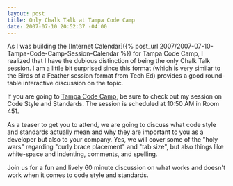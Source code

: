 ```yaml
---
layout: post
title: Only Chalk Talk at Tampa Code Camp
date: 2007-07-10 20:52:37 -04:00
---
```


As I was building the [Internet Calendar]({% post_url 2007/2007-07-10-Tampa-Code-Camp-Session-Calendar %}) for Tampa Code Camp, I realized that I have the dubious distinction of being the only Chalk Talk session. I am a little bit surprised since this format (which is very similar to the Birds of a Feather session format from Tech·Ed) provides a good round-table interactive discussion on the topic.

If you are going to [Tampa Code Camp](http://www.tampacodecamp.com/), be sure to check out my session on Code Style and Standards. The session is scheduled at 10:50 AM in Room 451.

As a teaser to get you to attend, we are going to discuss what code style and standards actually mean and why they are important to you as a developer but also to your company. Yes, we will cover some of the "holy wars" regarding "curly brace placement" and "tab size", but also things like white-space and indenting, comments, and spelling. 

Join us for a fun and lively 60 minute discussion on what works and doesn't work when it comes to code style and standards.
